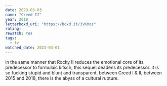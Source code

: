 ```yaml
---
date: 2023-03-03
name: "Creed II"
year: 2018
letterboxd_uri: "https://boxd.it/3VKMoz"
rating: 
rewatch: Yes
tags:
  - tv
watched_date: 2023-03-01
---
```


in the same manner that Rocky II reduces the emotional core of its predecessor to formulaic kitsch, this sequel deadens its predecessor. it is so fucking stupid and blunt and transparent. between Creed I & II, between 2015 and 2018, there is the abyss of a cultural rupture.
